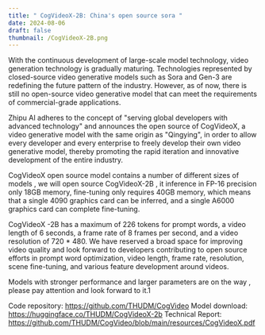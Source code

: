 ```yaml
---
title: " CogVideoX-2B: China's open source sora "
date: 2024-08-06
draft: false
thumbnail: /CogVideoX-2B.png
---
```


With the continuous development of large-scale model technology, video generation technology is gradually maturing. Technologies represented by closed-source video generative models such as Sora and Gen-3 are redefining the future pattern of the industry. However, as of now, there is still no open-source video generative model that can meet the requirements of commercial-grade applications.

Zhipu AI adheres to the concept of "serving global developers with advanced technology" and announces the open source of CogVideoX, a video generative model with the same origin as "Qingying", in order to allow every developer and every enterprise to freely develop their own video generative model, thereby promoting the rapid iteration and innovative development of the entire industry.

CogVideoX open source model contains a number of different sizes of models , we will open source CogVideoX-2B , it inference in FP-16 precision only 18GB memory, fine-tuning only requires 40GB memory, which means that a single 4090 graphics card can be inferred, and a single A6000 graphics card can complete fine-tuning.

CogVideoX -2B has a maximum of 226 tokens for prompt words, a video length of 6 seconds, a frame rate of 8 frames per second, and a video resolution of 720 * 480. We have reserved a broad space for improving video quality and look forward to developers contributing to open source efforts in prompt word optimization, video length, frame rate, resolution, scene fine-tuning, and various feature development around videos.

Models with stronger performance and larger parameters are on the way , please pay attention and look forward to it.1

Code repository: https://github.com/THUDM/CogVideo
Model download: https://huggingface.co/THUDM/CogVideoX-2b
Technical Report: https://github.com/THUDM/CogVideo/blob/main/resources/CogVideoX.pdf